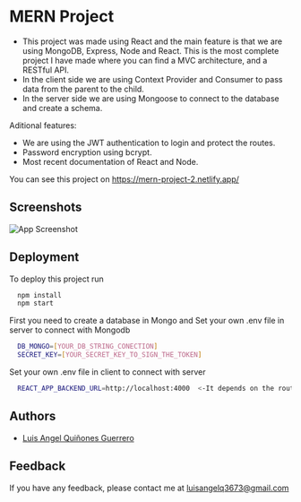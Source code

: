 # MERN Project

- This project was made using React and the main feature is that we are using MongoDB, Express, Node and React. This is the most complete project I have made where you can find a MVC architecture, and a RESTful API.
- In the client side we are using Context Provider and Consumer to pass data from the parent to the child.
- In the server side we are using Mongoose to connect to the database and create a schema.

Aditional features:
- We are using the JWT authentication to login and protect the routes.
- Password encryption using bcrypt.
- Most recent documentation of React and Node.



You can see this project on https://mern-project-2.netlify.app/

## Screenshots

![App Screenshot](https://d33wubrfki0l68.cloudfront.net/61906e89ec13b71ac7316971/screenshot_2021-11-14-02-03-54-0000.png)


## Deployment
To deploy this project run

```bash
  npm install
  npm start
```
First you need to create a database in Mongo and
Set your own .env file in server to connect with Mongodb

```bash
  DB_MONGO=[YOUR_DB_STRING_CONECTION]
  SECRET_KEY=[YOUR_SECRET_KEY_TO_SIGN_THE_TOKEN]
```

Set your own .env file in client to connect with server

```bash
  REACT_APP_BACKEND_URL=http://localhost:4000  <-It depends on the route where you host your server
```


  
## Authors

- [Luis Angel Quiñones Guerrero](https://github.com/luisangelq)

  
## Feedback

If you have any feedback, please contact me at luisangelq3673@gmail.com
